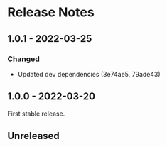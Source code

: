 # Release Notes

## 1.0.1 - 2022-03-25

### Changed

- Updated dev dependencies (3e74ae5, 79ade43)

## 1.0.0 - 2022-03-20

First stable release.

## Unreleased

